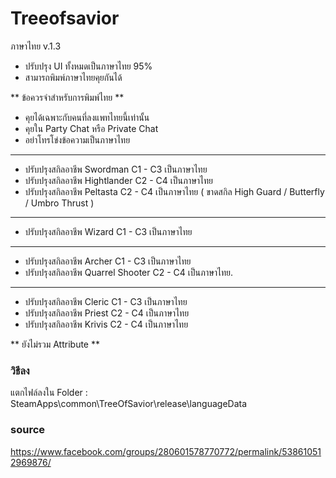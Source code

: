 # Treeofsavior
ภาษาไทย v.1.3
- ปรับปรุง UI ทั้งหมดเป็นภาษาไทย 95%
- สามารถพิมพ์ภาษาไทยคุยกันได้

** ข้อควรจำสำหรับการพิมพ์ไทย **
- คุยได้เฉพาะกับคนที่ลงแพทไทยนี้เท่านั้น
- คุยใน Party Chat หรือ Private Chat 
- อย่าโทรโข่งข้อความเป็นภาษาไทย 

_________________

- ปรับปรุงสกิลอาชีพ Swordman C1 - C3 เป็นภาษาไทย
- ปรับปรุงสกิลอาชีพ Hightlander C2 - C4 เป็นภาษาไทย
- ปรับปรุงสกิลอาชีพ Peltasta C2 - C4 เป็นภาษาไทย ( ขาดสกิล High Guard / Butterfly / Umbro Thrust )

_________________

- ปรับปรุงสกิลอาชีพ Wizard C1 - C3 เป็นภาษาไทย

_________________

- ปรับปรุงสกิลอาชีพ Archer C1 - C3 เป็นภาษาไทย
- ปรับปรุงสกิลอาชีพ Quarrel Shooter C2 - C4 เป็นภาษาไทย.

_________________

- ปรับปรุงสกิลอาชีพ Cleric C1 - C3 เป็นภาษาไทย
- ปรับปรุงสกิลอาชีพ Priest C2 - C4 เป็นภาษาไทย
- ปรับปรุงสกิลอาชีพ Krivis C2 - C4 เป็นภาษาไทย

** ยังไม่รวม Attribute **

### วิธีลง ###

แตกไฟล์ลงใน Folder : SteamApps\common\TreeOfSavior\release\languageData

### source ###
https://www.facebook.com/groups/280601578770772/permalink/538610512969876/
